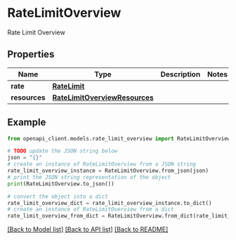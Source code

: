 # RateLimitOverview

Rate Limit Overview

## Properties

Name | Type | Description | Notes
------------ | ------------- | ------------- | -------------
**rate** | [**RateLimit**](RateLimit.md) |  | 
**resources** | [**RateLimitOverviewResources**](RateLimitOverviewResources.md) |  | 

## Example

```python
from openapi_client.models.rate_limit_overview import RateLimitOverview

# TODO update the JSON string below
json = "{}"
# create an instance of RateLimitOverview from a JSON string
rate_limit_overview_instance = RateLimitOverview.from_json(json)
# print the JSON string representation of the object
print(RateLimitOverview.to_json())

# convert the object into a dict
rate_limit_overview_dict = rate_limit_overview_instance.to_dict()
# create an instance of RateLimitOverview from a dict
rate_limit_overview_from_dict = RateLimitOverview.from_dict(rate_limit_overview_dict)
```
[[Back to Model list]](../README.md#documentation-for-models) [[Back to API list]](../README.md#documentation-for-api-endpoints) [[Back to README]](../README.md)


